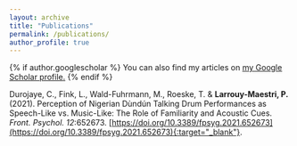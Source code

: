 ```yaml
---
layout: archive
title: "Publications"
permalink: /publications/
author_profile: true
---
```


{% if author.googlescholar %}
  You can also find my articles on <u><a href="{{author.googlescholar}}">my Google Scholar profile</a>.</u>
{% endif %}


Durojaye, C., Fink, L., Wald-Fuhrmann, M., Roeske, T. & **Larrouy-Maestri, P.** (2021). Perception of Nigerian Dùndún Talking Drum Performances as Speech-Like vs. Music-Like: The Role of Familiarity and Acoustic Cues. *Front. Psychol. 12*:652673. [https://doi.org/10.3389/fpsyg.2021.652673](https://doi.org/10.3389/fpsyg.2021.652673){:target="_blank"}.


<!--
{% include base_path %}

{% for post in site.publications reversed %}
  {% include archive-single.html %}
{% endfor %}
-->
